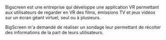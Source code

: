 Bigscreen est une entreprise qui développe une application VR permettant aux utilisateurs de regarder en VR des films, émissions TV et jeux vidéos sur un écran géant virtuel, seul ou à plusieurs.

BigScreen m'a demandé de réaliser un sondage leur permettant de récolter des informations de la part de leurs utilisateurs.

